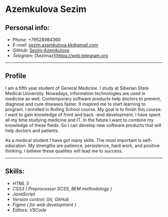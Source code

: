 # **Azemkulova Sezim** #
## **Personal info:** ##
* *Phone:* +79528984360
* *E-mail:* <sezim.azemkulova.kk@gmail.com>
* *GitHub:* [Sezim-Azemkulova](https://github.com/Sezim-Azemkulova)
* *Telegram:* [Sezimaz](https://web.telegram.org  

---

## **Profile** ##  
I am a fifth year student of General Medicine. I study at Siberian State Medical University. Nowadays, information technologies are used in medicine as well. Contemporary software products help doctors to prevent, diagnose and cure diseases faster. It inspired me to start learning to program. I enrolled in Rolling School course. My goal is to finish this course. I want to gain knowledge of front and back -end development. I have spent all my time studying medicine and IT. In the future I want to combine my knowledge of these fields. So I can develop new software products that will help doctors and patients. 

As a medical student I have got many skills. The most important is self-education. My strengths are patience, persistence, hard work, and positive thinking. I believe these qualities will lead me to success.

---

## **Skills:** ##
* *HTML 5* 
* *CSS3 ( Preprocessor SCSS, BEM methodology )*
* *JavaScript* 
* *Version control: Git, GitHub*
* *Figma ( for web development )*
* *Editors: VSCode*


